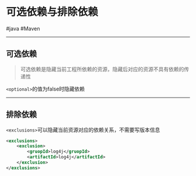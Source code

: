 
# 可选依赖与排除依赖
#java #Maven 

---
## 可选依赖
> 可选依赖是隐藏当前工程所依赖的资源，隐藏后对应的资源不具有依赖的传递性


`<optional>`的值为false时隐藏依赖

---
## 排除依赖


`<exclusions>`可以隐藏当前资源对应的依赖关系，不需要写版本信息

```xml
<exclusions>
	<exclusion>
		<gruopId>log4j</gruopId>
		<artifactId>log4j</artifactId>
	</exclusion>
</exclusions>
```